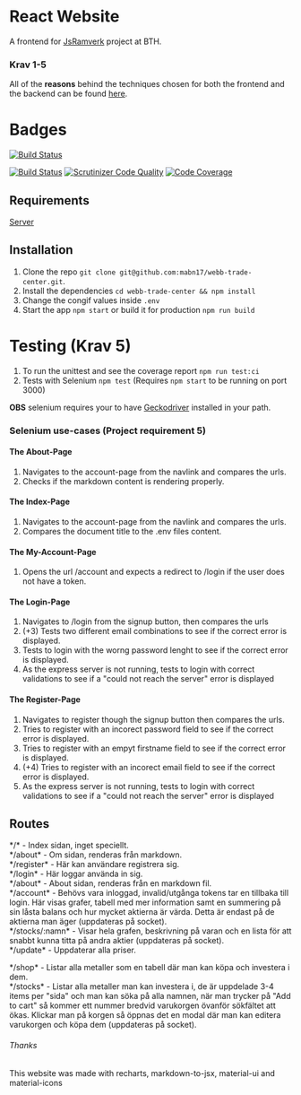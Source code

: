 # React Website
A frontend for [JsRamverk](https://jsramverk.me) project at BTH.  

### Krav 1-5
All of the **reasons** behind the techniques chosen for both the frontend and the backend can be found [here](https://gist.github.com/mabn17/6d6016b1e5bce632f8cbdf7a29013fad).  

# Badges
[![Build Status](https://travis-ci.org/mabn17/webb-trade-center.svg?branch=master)](https://travis-ci.org/mabn17/webb-trade-center)

[![Build Status](https://scrutinizer-ci.com/g/mabn17/webb-trade-center/badges/build.png?b=master)](https://scrutinizer-ci.com/g/mabn17/webb-trade-center/build-status/master) [![Scrutinizer Code Quality](https://scrutinizer-ci.com/g/mabn17/webb-trade-center/badges/quality-score.png?b=master)](https://scrutinizer-ci.com/g/mabn17/webb-trade-center/?branch=master) [![Code Coverage](https://scrutinizer-ci.com/g/mabn17/webb-trade-center/badges/coverage.png?b=master)](https://scrutinizer-ci.com/g/mabn17/webb-trade-center/?branch=master)

## Requirements
[Server](https://github.com/mabn17/server-webb-trade-center)

## Installation
1. Clone the repo `git clone git@github.com:mabn17/webb-trade-center.git`.
2. Install the dependencies `cd webb-trade-center && npm install`
3. Change the congif values inside `.env`
3. Start the app `npm start` or build it for production `npm run build`

# Testing (Krav 5)
1. To run the unittest and see the coverage report `npm run test:ci`
2. Tests with Selenium `npm test` (Requires `npm start` to be running on port 3000)

**OBS** selenium requires your to have [Geckodriver](https://github.com/mozilla/geckodriver/releases) installed in your path.

### Selenium use-cases (Project requirement 5)
#### The About-Page
1. Navigates to the account-page from the navlink and compares the urls.
2. Checks if the markdown content is rendering properly.

#### The Index-Page
1. Navigates to the account-page from the navlink and compares the urls.
2. Compares the document title to the .env files content.

#### The My-Account-Page
1. Opens the url /account and expects a redirect to /login if the user does not have a token.

#### The Login-Page
1. Navigates to /login from the signup button, then compares the urls
2. (+3) Tests two different email combinations to see if the correct error is displayed.
4. Tests to login with the worng password lenght to see if the correct error is displayed.
5. As the express server is not running, tests to login with correct validations to see if a "could not reach the server" error is displayed

#### The Register-Page
1. Navigates to register though the signup button then compares the urls.
2. Tries to register with an incorect password field to see if the correct error is displayed.
3. Tries to register with an empyt firstname field to see if the correct error is displayed.
3. (+4) Tries to register with an incorect email field to see if the correct error is displayed.
5. As the express server is not running, tests to login with correct validations to see if a "could not reach the server" error is displayed


## Routes
\*/\* - Index sidan, inget speciellt.  
\*/about\* - Om sidan, renderas från markdown.  
\*/register\* - Här kan användare registrera sig.  
\*/login\* - Här loggar använda in sig.  
\*/about\* - About sidan, renderas från en markdown fil.  
\*/account\* - Behövs vara inloggad, invalid/utgånga tokens tar en tillbaka till login. Här visas grafer, tabell med mer information samt en summering på sin låsta balans och hur mycket aktierna är värda. Detta är endast på de aktierna man äger (uppdateras på socket).  
\*/stocks/:namn\* - Visar hela grafen, beskrivning på varan och en lista för att snabbt kunna titta på andra aktier (uppdateras på socket).  
\*/update\* - Uppdaterar alla priser.  

\*/shop\* - Listar alla metaller som en tabell där man kan köpa och investera i dem.  
\*/stocks\* - Listar alla metaller man kan investera i, de är uppdelade 3-4 items per "sida" och man kan söka på alla namnen, när man trycker på "Add to cart" så kommer ett nummer bredvid varukorgen övanför sökfältet att ökas. Klickar man på korgen så öppnas det en modal där man kan editera varukorgen och köpa dem (uppdateras på socket).


###### Thanks
This website was made with recharts, markdown-to-jsx, material-ui and material-icons
